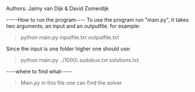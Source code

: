 Authors: Jaimy van Dijk & David Zomerdijk

-----How to run the program----
To use the program run "main.py", it takes two arguments, an input and an outputfile. for example:
>python main.py inputfile.txt outputfile.txt

Since the input is one folder higher one should use:
>python main.py ../1000\ sudokus.txt solutions.txt


----where to find what-----

>Main.py
in this file one can find the solver




